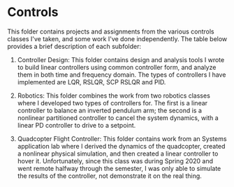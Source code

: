 # Controls

This folder contains projects and assignments from the various controls classes I've taken, and some work I've done independently. The table below provides a brief description of each subfolder:

1. Controller Design: This folder contains design and analysis tools I wrote to build linear controllers using common controller form, and analyze them in both time and frequency domain. The types of controllers I have implemented are LQR, RSLQR, SCP RSLQR and PID.

2. Robotics: This folder combines the work from two robotics classes where I developed two types of controllers for. The first is a linear controller to balance an inverted pendulum arm; the second is a nonlinear partitioned controller to cancel the system dynamics, with a linear PD controller to drive to a setpoint.  

3. Quadcopter Flight Controller: This folder contains work from an Systems application lab where I derived the dynamics of the quadcopter, created a nonlinear physical simulation, and then created a linear controller to hover it. Unfortunately, since this class was during Spring 2020 and went remote halfway through the semester, I was only able to simulate the results of the controller, not demonstrate it on the real thing.
